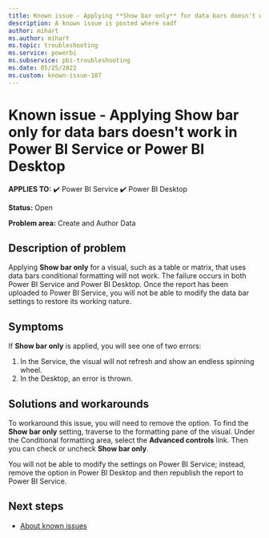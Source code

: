 ```yaml
---
title: Known issue - Applying **Show bar only** for data bars doesn't work in Power BI Service or Power BI Desktop
description: A known issue is posted where sadf
author: mihart
ms.author: mihart
ms.topic: troubleshooting  
ms.service: powerbi
ms.subservice: pbi-troubleshooting
ms.date: 05/25/2022
ms.custom: known-issue-187
---
```


# Known issue - Applying **Show bar only** for data bars doesn't work in Power BI Service or Power BI Desktop

**APPLIES TO:** ✔️ Power BI Service ✔️ Power BI Desktop

**Status:** Open

**Problem area:** Create and Author Data

## Description of problem

Applying **Show bar only** for a visual, such as a table or matrix, that uses data bars conditional formatting will not work.  The failure occurs in both Power BI Service and Power BI Desktop.  Once the report has been uploaded to Power BI Service, you will not be able to modify the data bar settings to restore its working nature.

## Symptoms

If **Show bar only** is applied, you will see one of two errors:

1. In the Service, the visual will not refresh and show an endless spinning wheel.
1. In the Desktop, an error is thrown.

## Solutions and workarounds

To workaround this issue, you will need to remove the option. To find the **Show bar only** setting, traverse to the formatting pane of the visual.  Under the Conditional formatting area, select the **Advanced controls** link.  Then you can check or uncheck **Show bar only**. <p>

You will not be able to modify the settings on Power BI Service; instead, remove the option in Power BI Desktop and then republish the report to Power BI Service.

## Next steps

- [About known issues](power-bi-known-issues.md)
